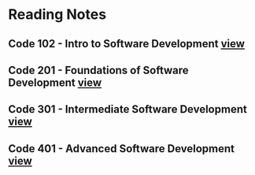 
# Reading Notes

## Code 102 - Intro to Software Development [view](https://anassawalha95.github.io/reading-notes/Code%20102)

## Code 201 - Foundations of Software Development [view](https://anassawalha95.github.io/reading-notes/Code%20201)

## Code 301 - Intermediate Software Development [view](https://anassawalha95.github.io/reading-notes/Code%20301)

## Code 401 - Advanced Software Development [view](https://anassawalha95.github.io/reading-notes/Code%20401)
